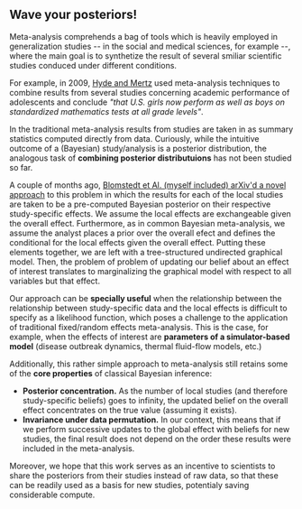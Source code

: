 ## Wave your posteriors! 

Meta-analysis comprehends a bag of tools which is heavily employed in generalization studies -- in the social and medical sciences, for example --, where the main goal is to synthetize the result of several smiliar scientific studies conduced under different conditions.


For example, in 2009, [Hyde and Mertz](https://www.pnas.org/content/106/22/8801) used meta-analysis techniques to combine results from several studies concerning academic performance of adolescents and conclude *"that U.S. girls now perform as well as boys on standardized mathematics tests at all grade levels"*.

In the traditional meta-analysis results from studies are taken in as summary statistics computed directly from data. Curiously, while the intuitive  outcome of a (Bayesian) study/analysis is a posterior distribution, the analogous task of **combining posterior distributuions** has not been studied so far.

A couple of months ago, [Blomstedt et Al. (myself included) arXiv'd a novel approach](https://arxiv.org/abs/1904.04484) to this problem in which the results for each of the local studies are taken to be a pre-computed Bayesian posterior on their respective study-specific effects. We assume the local effects are exchangeable given the overall effect. Furthermore, as in common Bayesian meta-analysis, we assume the analyst places a prior over the overall efect and defines the conditional for the local effects given the overall effect. Putting these elements together, we are left with a tree-structured undirected graphical model. Then, the problem of problem of updating our belief about an effect of interest translates to marginalizing the graphical model with respect to all variables but that effect.

Our approach can be **specially useful** when the relationship between the relationship between study-specific data and the local effects is difficult to specify as a likelihood function, which poses  a challenge to the application of traditional fixed/random effects meta-analysis. This is the case, for example, when the effects of interest are **parameters of a simulator-based model** (disease outbreak dynamics, thermal fluid-flow models, etc.)

Additionally, this rather simple approach to meta-analysis still retains some of the **core properties** of classical Bayesian inference:

* **Posterior concentration.** As the number of local studies (and therefore study-specific beliefs) goes to infinity, the updated belief on the overall effect concentrates on the true value (assuming it exists).
* **Invariance under data permutation.** In our context, this means that if we perform successive updates to the global effect with beliefs for new studies, the final result does not depend on the order these results were included in the meta-analysis.


Moreover, we hope that this work serves as an incentive to scientists to share the posteriors from their studies instead of raw data, so that these can be readily used as a basis for new studies, potentialy saving considerable compute. 

